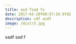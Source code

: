 ```yaml
---
title: asd fsad fs
date: 2017-03-20T08:57:29.978Z
description: sdf asdf
image: /dist/3.jpg
---
```


sadf sad f